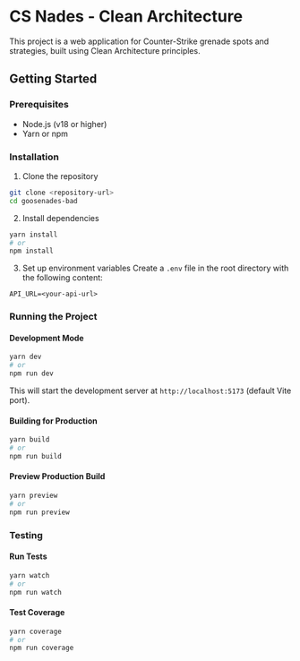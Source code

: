 # CS Nades - Clean Architecture

This project is a web application for Counter-Strike grenade spots and strategies, built using Clean Architecture principles.

## Getting Started

### Prerequisites

- Node.js (v18 or higher)
- Yarn or npm

### Installation

1. Clone the repository
```bash
git clone <repository-url>
cd goosenades-bad
```

2. Install dependencies
```bash
yarn install
# or
npm install
```

3. Set up environment variables
Create a `.env` file in the root directory with the following content:
```
API_URL=<your-api-url>
```

### Running the Project

#### Development Mode
```bash
yarn dev
# or
npm run dev
```
This will start the development server at `http://localhost:5173` (default Vite port).

#### Building for Production
```bash
yarn build
# or
npm run build
```

#### Preview Production Build
```bash
yarn preview
# or
npm run preview
```

### Testing

#### Run Tests
```bash
yarn watch
# or
npm run watch
```

#### Test Coverage
```bash
yarn coverage
# or
npm run coverage
```
